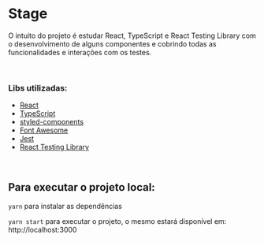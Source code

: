 # Stage

O intuito do projeto é estudar React, TypeScript e React Testing Library com o desenvolvimento de alguns componentes e cobrindo todas as funcionalidades e interações com os testes.

<br>

### Libs utilizadas:

- [React](https://github.com/facebook/react)
- [TypeScript](https://github.com/microsoft/TypeScript)
- [styled-components](https://github.com/styled-components/styled-components)
- [Font Awesome](https://github.com/FortAwesome/Font-Awesome)
- [Jest](https://github.com/facebook/jest)
- [React Testing Library](https://github.com/testing-library/react-testing-library)

<br>

## Para executar o projeto local:

`yarn` para instalar as dependências

`yarn start` para executar o projeto, o mesmo estará disponível em: http://localhost:3000

